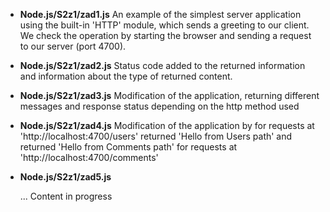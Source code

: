 * **Node.js/S2z1/zad1.js**
    An example of the simplest server application using the built-in 'HTTP' module, which sends a greeting to our client. 
    We check the operation by starting the browser and sending a request to our server (port 4700).
* **Node.js/S2z1/zad2.js**
    Status code added to the returned information and information about the type of returned content.
* **Node.js/S2z1/zad3.js**
    Modification of the application, returning different messages and response status depending on the http method used
* **Node.js/S2z1/zad4.js**
    Modification of the application by for requests at 'http://localhost:4700/users' returned 'Hello from Users path' and returned 'Hello from Comments path' for requests at 'http://localhost:4700/comments'
* **Node.js/S2z1/zad5.js**


  ...
Content in progress
